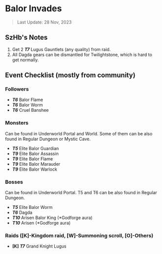 # Balor Invades

> Last Update: 28 Nov, 2023

## SzHb's Notes

1. Get 2 ***T7*** Lugus Gauntlets (any quality) from raid.
2. All Dagda gears can be dismantled for Twilightstone, which is hard to get normally.

## Event Checklist (mostly from community)

### Followers

- ***T6*** Balor Flame
- ***T6*** Balor Worm
- ***T6*** Cruel Banshee

### Monsters

Can be found in Underworld Portal and World. Some of them can be also found in Regular Dungeon or Mystic Cave.

- ***T5*** Elite Balor Guardian
- ***T9*** Elite Balor Assassin
- ***T9*** Elite Balor Flame
- ***T9*** Elite Balor Marauder
- ***T9*** Elite Balor Warlock

### Bosses

Can be found in Underworld Portal. T5 and T6 can be also found in Regular Dungeon.

- ***T5*** Elite Balor Worm
- ***T6*** Dagda
- ***T10*** Arisen Balor King (*Godforge aura)
- ***T10*** Arisen (*Godforge aura)

### Raids ([K]-Kingdom raid, [W]-Summoning scroll, [O]-Others)

- **[K]** ***T7*** Grand Knight Lugus